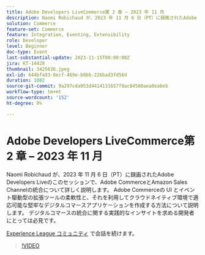 ```yaml
---
title: Adobe Developers LiveCommerce第 2 章 – 2023 年 11 月
description: Naomi Robichaud が、2023 年 11 月 6 日（PT）に録画されたAdobe Developers Liveのこのセッションで、Adobe CommerceとAmazon Sales Channelの統合について詳しく説明します。 Adobe Commerceの UI とイベント駆動型の拡張ツールの柔軟性と、それを利用してクラウドネイティブ環境で適応可能な堅牢なデジタルコマースアプリケーションを作成する方法について説明します。 デジタルコマースの統合に関する実践的なインサイトを求める開発者にとっては必見です。
solution: Commerce
feature-set: Commerce
feature: Integration, Eventing, Extensibility
role: Developer
level: Beginner
doc-type: Event
last-substantial-update: 2023-11-15T00:00:00Z
jira: KT-14428
thumbnail: 3425636.jpeg
exl-id: 644bfa93-8ecf-469e-b0bb-226bad3fd56d
duration: 1082
source-git-commit: 9a297cda953d4414131657f9ac84580aea0eabeb
workflow-type: tm+mt
source-wordcount: '152'
ht-degree: 0%

---
```


# Adobe Developers LiveCommerce第 2 章 – 2023 年 11 月

Naomi Robichaud が、2023 年 11 月 6 日（PT）に録画されたAdobe Developers Liveのこのセッションで、Adobe CommerceとAmazon Sales Channelの統合について詳しく説明します。 Adobe Commerceの UI とイベント駆動型の拡張ツールの柔軟性と、それを利用してクラウドネイティブ環境で適応可能な堅牢なデジタルコマースアプリケーションを作成する方法について説明します。 デジタルコマースの統合に関する実践的なインサイトを求める開発者にとっては必見です。

[Experience League コミュニティ &#x200B;](https://adobe.ly/46M7lZK) で会話を続けます。

>[!VIDEO](https://video.tv.adobe.com/v/3425636/?learn=on)
